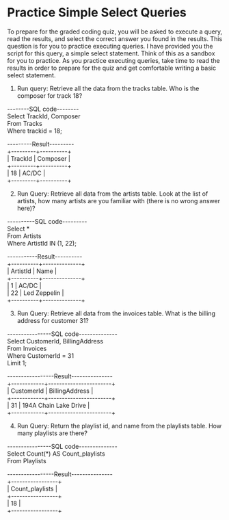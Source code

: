 # Practice Simple Select Queries

To prepare for the graded coding quiz, you will be asked to execute a query, read the results, and select the correct answer you found in the results. This question is for you to practice executing queries. I have provided you the script for this query, a simple select statement. Think of this as a sandbox for you to practice. As you practice executing queries, take time to read the results in order to prepare for the quiz and get comfortable writing a basic select statement.

1. Run query: Retrieve all the data from the tracks table. Who is the composer for track 18?

--------SQL code--------</br> 
Select TrackId, Composer</br> 
From Tracks</br> 
Where trackid = 18;</br> 

---------Result---------</br> 
+---------+----------+</br>
| TrackId | Composer |</br>
+---------+----------+</br> 
|      18 | AC/DC    |</br>
+---------+----------+</br> 


2. Run Query: Retrieve all data from the artists table. Look at the list of artists, how many artists are you familiar with (there is no wrong answer here)?

----------SQL code---------</br>
Select * </br>
From Artists</br>
Where ArtistId IN (1, 22);</br>

-----------Result----------</br>
+----------+--------------+</br>
| ArtistId | Name         |</br>
+----------+--------------+</br>
|        1 | AC/DC        |</br>
|       22 | Led Zeppelin |</br>
+----------+--------------+</br>

3. Run Query: Retrieve all data from the invoices table. What is the billing address for customer 31?

----------------SQL code--------------</br>
Select CustomerId, BillingAddress</br>
From Invoices</br>
Where CustomerId = 31</br>
Limit 1;</br>

-----------------Result---------------</br>
+------------+-----------------------+</br>
| CustomerId | BillingAddress        |</br>
+------------+-----------------------+</br>
|         31 | 194A Chain Lake Drive |</br>
+------------+-----------------------+</br>

4. Run Query: Return the playlist id, and name from the playlists table. How many playlists are there?

----------------SQL code--------------</br>
Select Count(*) AS Count_playlists</br>
From Playlists</br>

-----------------Result---------------</br>
+-----------------+</br>
| Count_playlists |</br>
+-----------------+</br>
|              18 |</br>
+-----------------+</br>

